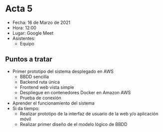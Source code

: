 # Acta 5

- Fecha: 16 de Marzo de 2021
- Hora: 12:00
- Lugar: Google Meet
- Asistentes:
  - Equipo

## Puntos a tratar

- Primer prototipo del sistema desplegado en AWS
  - BBDD sencilla
  - Backend ruta única
  - Frontend web vista simple
  - Despliegue en contenedores Docker en Amazon AWS
  - Prueba de conexión
- Aprender el funcionamiento del sistema
- Si da tiempo:
  - Realizar prototipo de la interfaz de usuario de la web y/o aplicación móvil
  - Realizar primer diseño de el modelo lógico de BBDD
